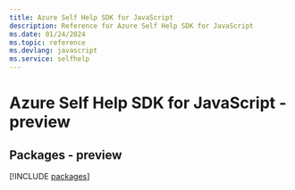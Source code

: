 ```yaml
---
title: Azure Self Help SDK for JavaScript
description: Reference for Azure Self Help SDK for JavaScript
ms.date: 01/24/2024
ms.topic: reference
ms.devlang: javascript
ms.service: selfhelp
---
```

# Azure Self Help SDK for JavaScript - preview
## Packages - preview
[!INCLUDE [packages](self-help-index.md)]